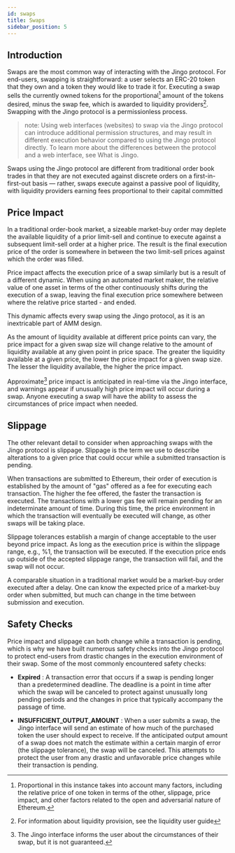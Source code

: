```yaml
---
id: swaps
title: Swaps
sidebar_position: 5
---
```


## Introduction

Swaps are the most common way of interacting with the Jingo protocol. For end-users, swapping is straightforward: a user selects an ERC-20 token that they own and a token they would like to trade it for. Executing a swap sells the currently owned tokens for the proportional[^1] amount of the tokens desired, minus the swap fee, which is awarded to liquidity providers[^2]. Swapping with the Jingo protocol is a permissionless process.

> note: Using web interfaces (websites) to swap via the Jingo protocol can introduce additional permission structures, and may result in different execution behavior compared to using the Jingo protocol directly. To learn more about the differences between the protocol and a web interface, see What is Jingo.

Swaps using the Jingo protocol are different from traditional order book trades in that they are not executed against discrete orders on a first-in-first-out basis — rather, swaps execute against a passive pool of liquidity, with liquidity providers earning fees proportional to their capital committed

## Price Impact

In a traditional order-book market, a sizeable market-buy order may deplete the available liquidity of a prior limit-sell and continue to execute against a subsequent limit-sell order at a higher price. The result is the final execution price of the order is somewhere in between the two limit-sell prices against which the order was filled.

Price impact affects the execution price of a swap similarly but is a result of a different dynamic. When using an automated market maker, the relative value of one asset in terms of the other continuously shifts during the execution of a swap, leaving the final execution price somewhere between where the relative price started - and ended.

This dynamic affects every swap using the Jingo protocol, as it is an inextricable part of AMM design.

As the amount of liquidity available at different price points can vary, the price impact for a given swap size will change relative to the amount of liquidity available at any given point in price space. The greater the liquidity available at a given price, the lower the price impact for a given swap size. The lesser the liquidity available, the higher the price impact.

Approximate[^3] price impact is anticipated in real-time via the Jingo interface, and warnings appear if unusually high price impact will occur during a swap. Anyone executing a swap will have the ability to assess the circumstances of price impact when needed.

## Slippage

The other relevant detail to consider when approaching swaps with the Jingo protocol is slippage. Slippage is the term we use to describe alterations to a given price that could occur while a submitted transaction is pending.

When transactions are submitted to Ethereum, their order of execution is established by the amount of "gas" offered as a fee for executing each transaction. The higher the fee offered, the faster the transaction is executed. The transactions with a lower gas fee will remain pending for an indeterminate amount of time. During this time, the price environment in which the transaction will eventually be executed will change, as other swaps will be taking place.

Slippage tolerances establish a margin of change acceptable to the user beyond price impact. As long as the execution price is within the slippage range, e.g., %1, the transaction will be executed. If the execution price ends up outside of the accepted slippage range, the transaction will fail, and the swap will not occur.

A comparable situation in a traditional market would be a market-buy order executed after a delay. One can know the expected price of a market-buy order when submitted, but much can change in the time between submission and execution.

## Safety Checks

Price impact and slippage can both change while a transaction is pending, which is why we have built numerous safety checks into the Jingo protocol to protect end-users from drastic changes in the execution environment of their swap. Some of the most commonly encountered safety checks:

- **Expired** : A transaction error that occurs if a swap is pending longer than a predetermined deadline. The deadline is a point in time after which the swap will be canceled to protect against unusually long pending periods and the changes in price that typically accompany the passage of time.

- **INSUFFICIENT_OUTPUT_AMOUNT** : When a user submits a swap, the Jingo interface will send an estimate of how much of the purchased token the user should expect to receive. If the anticipated output amount of a swap does not match the estimate within a certain margin of error (the slippage tolerance), the swap will be canceled. This attempts to protect the user from any drastic and unfavorable price changes while their transaction is pending.

[^1]: Proportional in this instance takes into account many factors, including the relative price of one token in terms of the other, slippage, price impact, and other factors related to the open and adversarial nature of Ethereum.
[^2]: For information about liquidity provision, see the liquidity user guide
[^3]: The Jingo interface informs the user about the circumstances of their swap, but it is not guaranteed.
